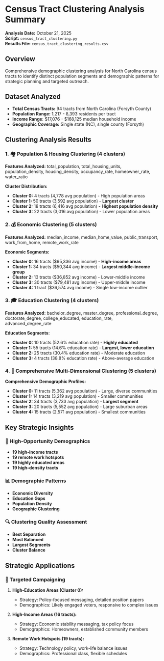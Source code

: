 # Census Tract Clustering Analysis Summary

**Analysis Date:** October 21, 2025  
**Script:** `census_tract_clustering.py`  
**Results File:** `census_tract_clustering_results.csv`

## Overview

Comprehensive demographic clustering analysis for North Carolina census tracts to identify distinct population segments and demographic patterns for strategic planning and targeted outreach.

## Dataset Analyzed

- **Total Census Tracts:** 94 tracts from North Carolina (Forsyth County)
- **Population Range:** 1,217 - 8,393 residents per tract
- **Income Range:** $17,076 - $168,125 median household income
- **Geographic Coverage:** Single state (NC), single county (Forsyth)

## Clustering Analysis Results

### 1. 🏘️ Population & Housing Clustering (4 clusters)

**Features Analyzed:** total_population, total_housing_units, population_density, housing_density, occupancy_rate, homeowner_rate, water_ratio

**Cluster Distribution:**

- **Cluster 0:** 4 tracts (4,778 avg population) - High population areas
- **Cluster 1:** 50 tracts (3,592 avg population) - **Largest cluster**
- **Cluster 2:** 18 tracts (6,416 avg population) - **Highest population density**
- **Cluster 3:** 22 tracts (3,016 avg population) - Lower population areas

### 2. 💰 Economic Clustering (5 clusters)

**Features Analyzed:** median_income, median_home_value, public_transport, work_from_home, remote_work_rate

**Economic Segments:**

- **Cluster 0:** 16 tracts ($95,336 avg income) - **High-income areas**
- **Cluster 1:** 34 tracts ($50,344 avg income) - **Largest middle-income group**
- **Cluster 2:** 13 tracts ($36,852 avg income) - Lower-middle income
- **Cluster 3:** 30 tracts ($79,481 avg income) - Upper-middle income
- **Cluster 4:** 1 tract ($36,574 avg income) - Single low-income outlier

### 3. 🎓 Education Clustering (4 clusters)

**Features Analyzed:** bachelor_degree, master_degree, professional_degree, doctorate_degree, college_educated, education_rate, advanced_degree_rate

**Education Segments:**

- **Cluster 0:** 10 tracts (52.6% education rate) - **Highly educated**
- **Cluster 1:** 55 tracts (14.6% education rate) - **Largest, lower education**
- **Cluster 2:** 25 tracts (30.4% education rate) - Moderate education
- **Cluster 3:** 4 tracts (38.8% education rate) - Above-average education

### 4. 🎯 Comprehensive Multi-Dimensional Clustering (5 clusters)

**Comprehensive Demographic Profiles:**

- **Cluster 0:** 11 tracts (5,362 avg population) - Large, diverse communities
- **Cluster 1:** 14 tracts (3,219 avg population) - Smaller communities
- **Cluster 2:** 34 tracts (3,733 avg population) - **Largest segment**
- **Cluster 3:** 20 tracts (5,552 avg population) - Large suburban areas
- **Cluster 4:** 15 tracts (2,571 avg population) - Smallest communities

## Key Strategic Insights

### 🎯 High-Opportunity Demographics

- **19 high-income tracts** 
- **19 remote work hotspots** 
- **19 highly educated areas** 
- **19 high-density tracts** 

### 📊 Demographic Patterns

- **Economic Diversity** 
- **Education Gaps** 
- **Population Density**
- **Geographic Clustering**

### 🔍 Clustering Quality Assessment

- **Best Separation**
- **Most Balanced**
- **Largest Segments**
- **Cluster Balance** 

## Strategic Applications

### 🎯 Targeted Campaigning

1. **High-Education Areas (Cluster 0):**
   - Strategy: Policy-focused messaging, detailed position papers
   - Demographics: Likely engaged voters, responsive to complex issues

2. **High-Income Areas (16 tracts):**
   - Strategy: Economic stability messaging, tax policy focus
   - Demographics: Homeowners, established community members

3. **Remote Work Hotspots (19 tracts):**
   - Strategy: Technology policy, work-life balance issues
   - Demographics: Professional class, flexible schedules
